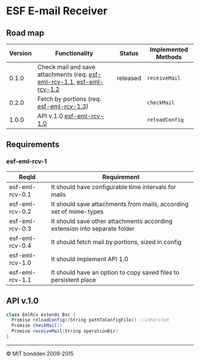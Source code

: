 # ESF E-mail Receiver
## Road map

Version | Functionality                                                                                                | Status   | Implemented Methods
------- | ------------------------------------------------------------------------------------------------------------ | -------- | -------------------
0.1.0   | Check mail and save attachments (req: [esf-eml-rcv-1.1](esf-eml-rcv-1.1), [esf-eml-rcv-1.2](esf-eml-rcv-1.2) | released | ```receiveMail```
0.2.0   | Fetch by portions (req. [esf-eml-rcv-1.3](esf-eml-rcv-1.3))                                                  |          | ```checkMail```
1.0.0   | API v.1.0 [esf-eml-rcv-1.0](esf-eml-rcv-1.0)                                                                 |          | ```reloadConfig```

## Requirements
### esf-eml-rcv-1

ReqId           | Requirement
--------------- | -------------------------------------------------------------------------
esf-eml-rcv-0.1 | It should have configurable time intervals for mails
esf-eml-rcv-0.2 | It should save attachments from mails, according set  of mime-types
esf-eml-rcv-0.3 | It should save other attachments according extension into separate folder
esf-eml-rcv-0.4 | It should fetch mail by portions, sized in config
esf-eml-rcv-1.0 | It should implement API 1.0
esf-eml-rcv-1.1 | It should have an option to copy saved files to persistent place

## API v.1.0

```cs
class EmlRcv extends Bsc {
  Promise reloadConfig([String pathToConfigFile]) //inherited
  Promise checkMail()
  Promise receiveMail(String operationDir)
}
```

--------------------------------------------------------------------------------

© MIT bondden 2009-2015
